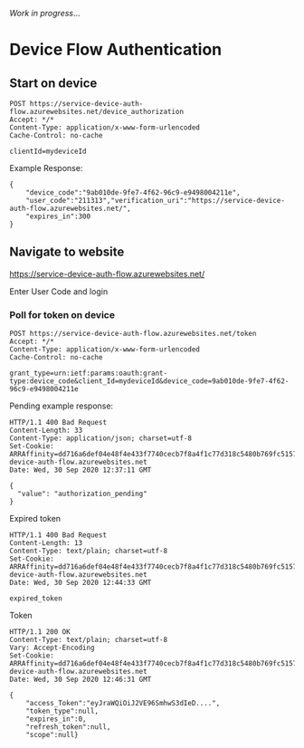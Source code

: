 _Work in progress_...

# Device Flow Authentication
 
## Start on device
```
POST https://service-device-auth-flow.azurewebsites.net/device_authorization
Accept: */*
Content-Type: application/x-www-form-urlencoded
Cache-Control: no-cache

clientId=mydeviceId
``` 

Example Response:
```
{
    "device_code":"9ab010de-9fe7-4f62-96c9-e9498004211e",
    "user_code":"211313","verification_uri":"https://service-device-auth-flow.azurewebsites.net/",
    "expires_in":300
}

```
## Navigate to website

https://service-device-auth-flow.azurewebsites.net/

Enter User Code and login

### Poll for token on device
```
POST https://service-device-auth-flow.azurewebsites.net/token
Accept: */*
Content-Type: application/x-www-form-urlencoded
Cache-Control: no-cache

grant_type=urn:ietf:params:oauth:grant-type:device_code&client_Id=mydeviceId&device_code=9ab010de-9fe7-4f62-96c9-e9498004211e
```

Pending example response:
```
HTTP/1.1 400 Bad Request
Content-Length: 33
Content-Type: application/json; charset=utf-8
Set-Cookie: ARRAffinity=dd716a6def04e48f4e433f7740cecb7f8a4f1c77d318c5480b769fc5157ad936;Path=/;HttpOnly;Domain=service-device-auth-flow.azurewebsites.net
Date: Wed, 30 Sep 2020 12:37:11 GMT

{
  "value": "authorization_pending"
}
```
Expired token
```
HTTP/1.1 400 Bad Request
Content-Length: 13
Content-Type: text/plain; charset=utf-8
Set-Cookie: ARRAffinity=dd716a6def04e48f4e433f7740cecb7f8a4f1c77d318c5480b769fc5157ad936;Path=/;HttpOnly;Domain=service-device-auth-flow.azurewebsites.net
Date: Wed, 30 Sep 2020 12:44:33 GMT

expired_token
```

Token

```
HTTP/1.1 200 OK
Content-Type: text/plain; charset=utf-8
Vary: Accept-Encoding
Set-Cookie: ARRAffinity=dd716a6def04e48f4e433f7740cecb7f8a4f1c77d318c5480b769fc5157ad936;Path=/;HttpOnly;Domain=service-device-auth-flow.azurewebsites.net
Date: Wed, 30 Sep 2020 12:46:31 GMT

{
    "access_Token":"eyJraWQiOiJ2VE96SmhwS3dIeD....",
    "token_type":null,
    "expires_in":0,
    "refresh_token":null,
    "scope":null}

```